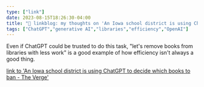```yaml
---
type: ["link"]
date: 2023-08-15T18:26:30-04:00
title: "🔗 linkblog: my thoughts on 'An Iowa school district is using ChatGPT to decide which books to ban - The Verge'"
tags: ["ChatGPT","generative AI","libraries","efficiency","OpenAI"]
---
```

Even if ChatGPT could be trusted to do this task, "let's remove books from libraries with less work" is a good example of how efficiency isn't always a good thing.  
 

[link to 'An Iowa school district is using ChatGPT to decide which books to ban - The Verge'](https://www.theverge.com/2023/8/15/23833167/iowa-book-ban-chatgpt-mason-city-community-school-district-removal)
